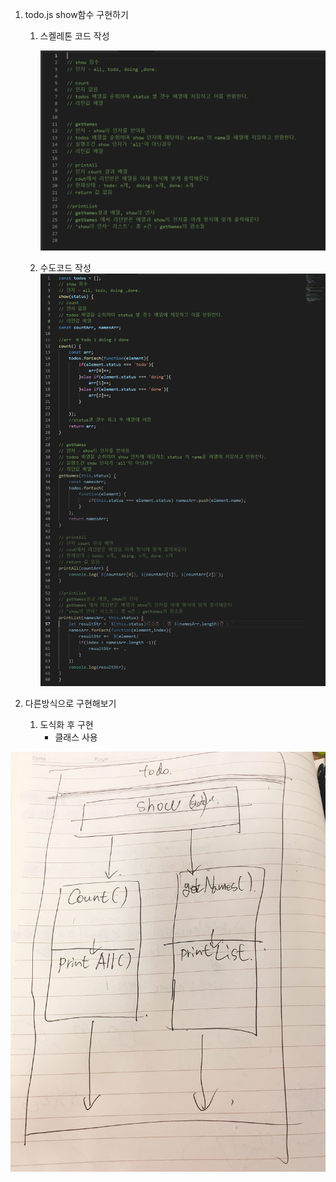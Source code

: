 1. todo.js show함수 구현하기

   1. 스켈레톤 코드 작성

      ![skeletoncode](./img/skeletoncode.PNG)

   2. 수도코드 작성![pseudocode](./img/pseudocode.png)

2. 다른방식으로 구현해보기
   1. 도식화 후 구현
      - 클래스 사용

![Image from iOS (1)](./img/refact.jpg)